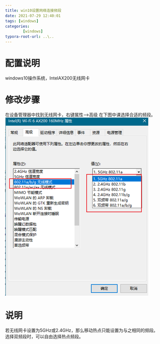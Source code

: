 ```yaml
---
title: win10设置网络连接频段
date: 2021-07-29 12:40:01
tags: [windows]
categories:
        [windows]
typora-root-url: ..\..
---
```


# 配置说明

windows10操作系统，IntelAX200无线网卡

# 修改步骤
在设备管理器中找到无线网卡，右键属性-->高级
在下图中课选择合适的频段。
![01](/images/win10设置网络连接频段/01.png)

# 说明

若无线网卡设置为5GHz或2.4GHz，那么移动热点只能设置为与之相同的频段。
选择双频段时，可以自由选择热点频段。

